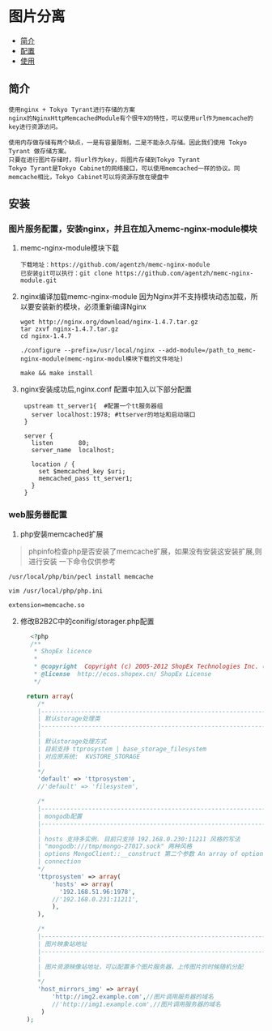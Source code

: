 # 图片分离

- [简介](#introduction)
- [配置](#install)
- [使用](#use)

<a name="introduction"></a>

## 简介

    使用nginx + Tokyo Tyrant进行存储的方案
    nginx的NginxHttpMemcachedModule有个很牛X的特性，可以使用url作为memcache的key进行资源访问。

    使用内存做存储有两个缺点，一是有容量限制，二是不能永久存储。因此我们使用 Tokyo Tyrant 做存储方案。
    只要在进行图片存储时，将url作为key，将图片存储到Tokyo Tyrant
    Tokyo Tyrant是Tokyo Cabinet的网络接口，可以使用memcached一样的协议。同memcache相比，Tokyo Cabinet可以将资源存放在硬盘中

<a name="install"></a>

## 安装

### 图片服务配置，安装nginx，并且在加入memc-nginx-module模块

1. memc-nginx-module模块下载
   ```
   下载地址：https://github.com/agentzh/memc-nginx-module
   已安装git可以执行：git clone https://github.com/agentzh/memc-nginx-module.git
   ```

2. nginx编译加载memc-nginx-module
   因为Nginx并不支持模块动态加载，所以要安装新的模块，必须重新编译Nginx

   ```
   wget http://nginx.org/download/nginx-1.4.7.tar.gz
   tar zxvf nginx-1.4.7.tar.gz
   cd nginx-1.4.7

   ./configure --prefix=/usr/local/nginx --add-module=/path_to_memc-nginx-module(memc-nginx-modul模块下载的文件地址)

   make && make install
   ```

3. nginx安装成功后,nginx.conf 配置中加入以下部分配置
   ```
    upstream tt_server1{  #配置一个tt服务器组
      server localhost:1978; #ttserver的地址和启动端口
    }

    server {
      listen       80;
      server_name  localhost;

      location / {
        set $memcached_key $uri;
        memcached_pass tt_server1;
      }
    }
   ```

### web服务器配置

1. php安装memcached扩展
  >phpinfo检查php是否安装了memcache扩展，如果没有安装这安装扩展,则进行安装
  一下命令仅供参考

  ```
  /usr/local/php/bin/pecl install memcache

  vim /usr/local/php/php.ini

  extension=memcache.so
  ```
2. 修改B2B2C中的conifig/storager.php配置
```php
      <?php
      /**
       * ShopEx licence
       *
       * @copyright  Copyright (c) 2005-2012 ShopEx Technologies Inc. (http://www.shopex.cn)
       * @license  http://ecos.shopex.cn/ ShopEx License
       */

     return array(
        /*
        |--------------------------------------------------------------------------
        | 默认storage处理类
        |--------------------------------------------------------------------------
        |
        | 默认storage处理方式
        | 目前支持 ttprosystem | base_storage_filesystem
        | 对应原系统:  KVSTORE_STORAGE
        |
        */
        'default' => 'ttprosystem',
        //'default' => 'filesystem',

        /*
        |--------------------------------------------------------------------------
        | mongodb配置
        |--------------------------------------------------------------------------
        |
        | hosts 支持多实例. 目前只支持 192.168.0.230:11211 风格的写法
        | "mongodb:///tmp/mongo-27017.sock" 两种风格
        | options MongoClient::__construct 第二个参数 An array of options for the
        | connection
        */
        'ttprosystem' => array(
            'hosts' => array(
              '192.168.51.96:1978',
            //'192.168.0.231:11211',
            ),
        ),

        /*
        |--------------------------------------------------------------------------
        | 图片映象站地址
        |--------------------------------------------------------------------------
        |
        | 图片资源映像站地址，可以配置多个图片服务器，上传图片的时候随机分配
        |
        */
        'host_mirrors_img' => array(
            'http://img2.example.com',//图片调用服务器的域名
            //'http://img1.example.com',//图片调用服务器的域名
         )
     );
  ```


